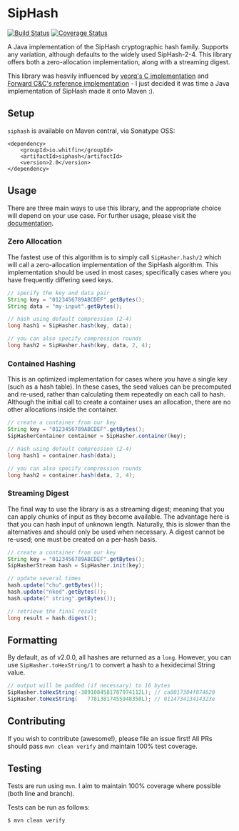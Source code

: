 # SipHash

[![Build Status](https://travis-ci.org/whitfin/siphash-java.svg?branch=master)](https://travis-ci.org/whitfin/siphash-java) [![Coverage Status](https://coveralls.io/repos/whitfin/siphash-java/badge.svg?branch=master&service=github)](https://coveralls.io/github/whitfin/siphash-java?branch=master)

A Java implementation of the SipHash cryptographic hash family. Supports any variation, although defaults to the widely used SipHash-2-4. This library offers both a zero-allocation implementation, along with a streaming digest.

This library was heavily influenced by [veorq's C implementation](https://github.com/veorq/siphash) and [Forward C&C's reference implementation](http://www.forward.com.au/pfod/SipHashJavaLibrary/) - I just decided it was time a Java implementation of SipHash made it onto Maven :).

## Setup

`siphash` is available on Maven central, via Sonatype OSS:

```
<dependency>
    <groupId>io.whitfin</groupId>
    <artifactId>siphash</artifactId>
    <version>2.0</version>
</dependency>
```

## Usage

There are three main ways to use this library, and the appropriate choice will depend on your use case. For further usage, please visit the [documentation](http://www.javadoc.io/doc/io.whitfin/siphash).

### Zero Allocation

The fastest use of this algorithm is to simply call `SipHasher.hash/2` which will call a zero-allocation implementation of the SipHash algorithm. This implementation should be used in most cases; specifically cases where you have frequently differing seed keys.

```java
// specify the key and data pair
String key = "0123456789ABCDEF".getBytes();
String data = "my-input".getBytes();

// hash using default compression (2-4)
long hash1 = SipHasher.hash(key, data);

// you can also specify compression rounds
long hash2 = SipHasher.hash(key, data, 2, 4);
```

### Contained Hashing

This is an optimized implementation for cases where you have a single key (such as a hash table). In these cases, the seed values can be precomputed and re-used, rather than calculating them repeatedly on each call to hash. Although the initial call to create a container uses an allocation, there are no other allocations inside the container.


```java
// create a container from our key
String key = "0123456789ABCDEF".getBytes();
SipHasherContainer container = SipHasher.container(key);

// hash using default compression (2-4)
long hash1 = container.hash(data);

// you can also specify compression rounds
long hash2 = container.hash(data, 2, 4);
```

### Streaming Digest

The final way to use the library is as a streaming digest; meaning that you can apply chunks of input as they become available. The advantage here is that you can hash input of unknown length. Naturally, this is slower than the alternatives and should only be used when necessary. A digest cannot be re-used; one must be created on a per-hash basis.

```java
// create a container from our key
String key = "0123456789ABCDEF".getBytes();
SipHasherStream hash = SipHasher.init(key);

// update several times
hash.update("chu".getBytes());
hash.update("nked".getBytes());
hash.update(" string".getBytes());

// retrieve the final result
long result = hash.digest();
```

## Formatting

By default, as of v2.0.0, all hashes are returned as a `long`. However, you can use `SipHasher.toHexString/1` to convert a hash to a hexidecimal String value.

```java
// output will be padded (if necessary) to 16 bytes
SipHasher.toHexString(-3891084581787974112L); // ca0017304f874620
SipHasher.toHexString(   77813817455948350L); // 011473413414323e
```

## Contributing

If you wish to contribute (awesome!), please file an issue first! All PRs should pass `mvn clean verify` and maintain 100% test coverage.

## Testing

Tests are run using `mvn`. I aim to maintain 100% coverage where possible (both line and branch).

Tests can be run as follows:

```bash
$ mvn clean verify
```
